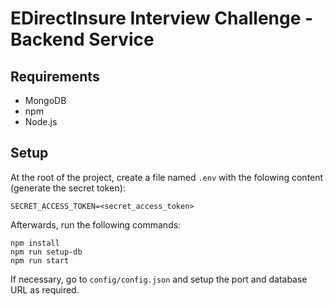 # EDirectInsure Interview Challenge - Backend Service

## Requirements

 - MongoDB
 - npm
 - Node.js

## Setup
 
 At the root of the project, create a file named `.env` with the folowing content (generate the secret token):

 ```
 SECRET_ACCESS_TOKEN=<secret_access_token>
 ```

 Afterwards, run the following commands:

 ```
 npm install
 npm run setup-db
 npm run start
 ```

 If necessary, go to `config/config.json` and setup the port and database URL as required.